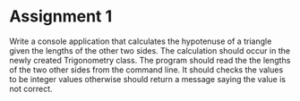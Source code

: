 # Assignment 1
Write a console application that calculates the hypotenuse of a triangle given the lengths of the other two sides.
The calculation should occur in the newly created Trigonometry class.
The program should read the the lengths of the two  other sides from the command line. It should checks the values to be integer values otherwise should return a message saying the value is not correct. 
